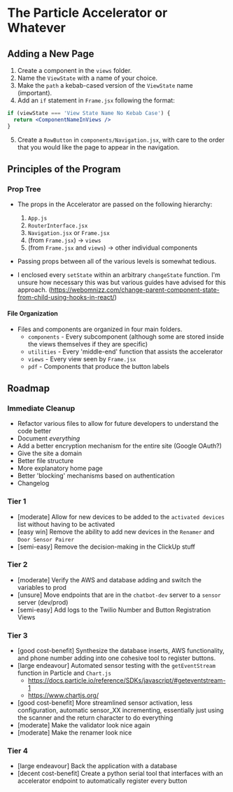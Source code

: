 # The Particle Accelerator or Whatever

## Adding a New Page
1. Create a component in the `views` folder.
2. Name the `ViewState` with a name of your choice.
3. Make the `path` a kebab-cased version of the `ViewState` name (important).
4. Add an `if` statement in `Frame.jsx` following the format: 
```jsx
if (viewState === 'View State Name No Kebab Case') {
  return <ComponentNameInViews />
} 
```
5. Create a `RowButton` in `components/Navigation.jsx`, with care to the order that you would like the page to appear in the navigation.

## Principles of the Program

### Prop Tree
- The props in the Accelerator are passed on the following hierarchy:
  1. `App.js`
  2. `RouterInterface.jsx`
  3. `Navigation.jsx` or `Frame.jsx`
  4. (from `Frame.jsx`) -> `views`
  5. (from `Frame.jsx` and `views`) -> other individual components

- Passing props between all of the various levels is somewhat tedious.
- I enclosed every `setState` within an arbitrary `changeState` function. I'm unsure how necessary this was but various guides have advised for this approach. (https://webomnizz.com/change-parent-component-state-from-child-using-hooks-in-react/)

#### File Organization

- Files and components are organized in four main folders.
  - `components` - Every subcomponent (although some are stored inside the views themselves if they are specific)
  - `utilities` - Every 'middle-end' function that assists the accelerator
  - `views` - Every view seen by `Frame.jsx`
  - `pdf` - Components that produce the button labels

## Roadmap

### Immediate Cleanup
- Refactor various files to allow for future developers to understand the code better
- Document _everything_
- Add a better encryption mechanism for the entire site (Google OAuth?)
- Give the site a domain
- Better file structure
- More explanatory home page
- Better 'blocking' mechanisms based on authentication
- Changelog

### Tier 1
- [moderate] Allow for new devices to be added to the `activated devices` list without having to be activated
- [easy win] Remove the ability to add new devices in the `Renamer` and `Door Sensor Pairer`
- [semi-easy] Remove the decision-making in the ClickUp stuff

### Tier 2
- [moderate] Verify the AWS and database adding and switch the variables to prod
- [unsure] Move endpoints that are in the `chatbot-dev` server to a `sensor` server (dev/prod)
- [semi-easy] Add logs to the Twilio Number and Button Registration Views



### Tier 3
- [good cost-benefit] Synthesize the database inserts, AWS functionality, and phone number adding into one cohesive tool to register buttons.
- [large endeavour] Automated sensor testing with the `getEventStream` function in Particle and `Chart.js`
  - https://docs.particle.io/reference/SDKs/javascript/#geteventstream-1
  - https://www.chartjs.org/
- [good cost-benefit] More streamlined sensor activation, less configuration, automatic sensor_XX incrementing, essentially just using the scanner and the return character to do everything
- [moderate] Make the validator look nice again
- [moderate] Make the renamer look nice

### Tier 4
- [large endeavour] Back the application with a database
- [decent cost-benefit] Create a python serial tool that interfaces with an accelerator endpoint to automatically register every button
